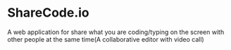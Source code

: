 # ShareCode.io
A web application for share what you are coding/typing on the screen with other people at the same time(A collaborative editor with video call)
